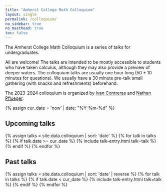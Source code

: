 ```yaml
---
title: "Amherst College Math Colloquium"
layout: single
permalink: /colloquium/
no_sidebar: true
no_masthead: true
toc: false
---
```


<script>
$(document).ready(function() {
  $('.toggle-abstract').click(function() {
    var abstractDiv = $(this).next('.talk-abstract');
    abstractDiv.toggle(); // Toggle visibility

    // Change button text based on visibility
    if (abstractDiv.is(':visible')) {
      $(this).text('Hide Abstract');
    } else {
      $(this).text('Show Abstract');
    }
  });
});
</script>


<style>
.seminar-talk {
  margin-bottom: 20px;
}

.talk-title {
  display: inline-block;
  margin-right: 10px;
}

.toggle-abstract {
  background-color: #007BFF;
  color: white;
  border: none;
  padding: 2px 5px;
  cursor: pointer;
  border-radius: 5px;
}

.toggle-abstract:hover {
  background-color: #0056b3;
}
</style>

The Amherst College Math Colloquium is a series of talks for undergraduates.

All are welcome! The talks are intended to be mostly accessible to students who have taken calculus, although they may also provide a preview of deeper waters. The colloquium talks are usually one hour long (50 + 10 minutes for questions). We usually have a 30 minute pre-talk small gathering (with snacks and refreshments) beforehand.

The 2023-2024 colloquium is organized by [Ivan Contreras](https://icontreraspalacios.people.amherst.edu/) and [Nathan Pflueger](https://npflueger.github.io).


{% assign cur_date = 'now' | date: "%Y-%m-%d" %}
## Upcoming talks
{% assign talks = site.data.colloquium | sort: 'date' %}
{% for talk in talks %}
  {% if talk.date >= cur_date %} {% include talk-entry.html talk=talk %} {% endif %}
{% endfor %}

## Past talks
{% assign talks = site.data.colloquium | sort: 'date' | reverse %}
{% for talk in talks %}
  {% if talk.date < cur_date %} {% include talk-entry.html talk=talk %} {% endif %}
{% endfor %}

